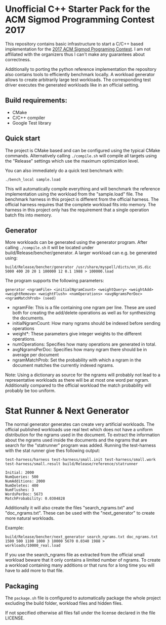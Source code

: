 # Unofficial C++ Starter Pack for the ACM Sigmod Programming Contest 2017

This repository contains basic infrastructure to start a C/C++ based implementation for the [2017 ACM Sigmod Programing Contest](http://sigmod17contest.athenarc.gr/index.shtml).
I am not affiliated with the organizers thus I can't make any guarantees about correctness.

Additionally to porting the python reference implementation the repository also contains tools to efficiently benchmark locally.
A workload generator allows to create arbitrarily large test workloads.
The corresponding test driver executes the generated workloads like in an official setting.

## Build requirements:
 * CMake
 * C/C++ compiler
 * Google Test library

## Quick start
The project is CMake based and can be configured using the typical CMake commands.
Alternatively calling `./compile.sh` will compile all targets using the "Release" settings which use the maximum optimization level.


You can also immediately do a quick test benchmark with:

   `./bench_local sample.load`

This will automatically compile everything and will benchmark the reference implementation using the workload from the "sample.load" file.
The benchmark harness in this project is different from the official harness. The official harness requires that the complete workload fits into
memory. The harness in this project only has the requirement that a single operation batch fits into memory.

## Generator
More workloads can be generated using the generator program. After calling `./compile.sh` it will be located under build/Release/bencher/generator.
A larger workload can e.g. be generated using:

   `build/Release/bencher/generator /usr/share/myspell/dicts/en_US.dic 5000 400 20 20 1 100000 12 0.1 1988 > 100000.load`

The program supports the following parameters:

   `generator <ngramFile> <initialNgramCount> <weightQuery> <weightAdd> <weightRemove> <weightFlush> <numOperations> <avgNgramsPerDoc> <ngramMatchProb> (seed)`

   * ngramFile: This is a file containing one ngram per line. These are used both for creating the add/delete operations as well as for synthesizing the documents.
   * initialNgramCount: How many ngrams should be indexed before sending operations
   * weight*: These parameters give integer weights to the different operations.
   * numOperations: Specifies how many operations are generated in total.
   * avgNgramsPerDoc: Specifies how many ngram there should be in average per document
   * ngramMatchProb: Set the probability with which a ngram in the document matches the currently indexed ngrams.

Note: Using a dictionary as source for the ngrams will probably not lead to a representative workloads as there will be at most one word per ngram.
Additionally compared to the official workload the match probability will probably be too uniform.

# Stat Runner & Next Generator

The normal generator generates can create very artificial workloads.
The official published workloads use real text which does not have a uniform distribution for the ngrams used in the document.
To extract the information about the ngrams used inside the documents and the ngrams that are search for the "statrunner" program was added.
Running the test-harness with the stat runner give thes following output:

`test-harness/harness test-harness/small.init test-harness/small.work test-harness/small.result build/Release/reference/statrunner`

    Initial: 2000
    NumQueries: 500
    NumAdditions: 2000
    NumDeletes: 400
    NumFlushes: 3
    WordsPerDoc: 5673
    MatchProbability: 0.0304828

Additionally it will also create the files "search_ngrams.txt" and "doc_ngrams.txt".
These can be used with the "next_generator" to create more natural workloads.

Example:

`build/Release/bencher/next_generator search_ngrams.txt doc_ngrams.txt 1500 500 1100 1000 3 10000 5670 0.0340 1988 > workloads/10000_real.load`

If you use the search_ngrams file as extracted from the official small workload beware that it only contains a limited number of ngrams.
To create a workload containing many additions or that runs for a long time you will have to add more to that file.

## Packaging
The `package.sh` file is configured to automatically package the whole project excluding the build folder, workload files and hidden files.

If not specified otherwise all files fall under the license declared in the file LICENSE.